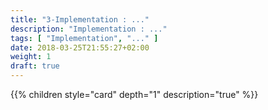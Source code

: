 ```yaml
---
title: "3-Implementation : ..."
description: "Implementation : ..."
tags: [ "Implementation", "..." ]
date: 2018-03-25T21:55:27+02:00
weight: 1
draft: true
---
```

{{% children style="card" depth="1"  description="true" %}}

